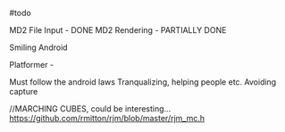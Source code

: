 
#todo

MD2 File Input - DONE
MD2 Rendering - PARTIALLY DONE
 



Smiling Android

Platformer - 

Must follow the android laws
Tranqualizing, helping people etc. Avoiding capture


//MARCHING CUBES, could be interesting...
https://github.com/rmitton/rjm/blob/master/rjm_mc.h
